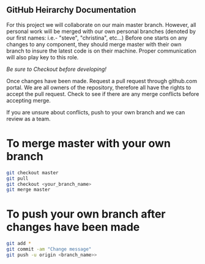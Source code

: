 ## GitHub Heirarchy Documentation

For this project we will collaborate on our main master branch. However, all personal work will be merged with our own personal branches (denoted by our first names: i.e.- "steve", "christina", etc...)
Before one starts on any changes to any component, they should merge master with their own branch to insure the latest code is on their machine. Proper communication will also play key to this role.

*Be sure to Checkout before developing!*

Once changes have been made. Request a pull request through github.com portal.
We are all owners of the repository, therefore all have the rights to accept the pull request. Check to see if there are any merge conflicts before accepting merge. 

If you are unsure about conflicts, push to your own branch and we can review as a team.


# To merge master with your own branch
```bash
git checkout master
git pull
git checkout <your_branch_name>
git merge master
```

# To push your own branch after changes have been made
```bash
git add *
git commit -am "Change message"
git push -u origin <branch_name>>
```

